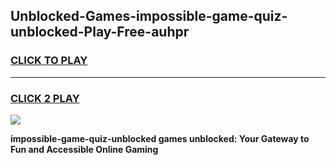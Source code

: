 
## Unblocked-Games-impossible-game-quiz-unblocked-Play-Free-auhpr
<h3>
<a href="https://premium76.site?title=impossible-game-quiz-unblocked&ref=20M">CLICK TO PLAY</a></h3>
<hr>

<h3>
<a href="https://premium76.site?title=impossible-game-quiz-unblocked&ref=20M">CLICK 2 PLAY</a>
  
</h3>

<a href="https://premium76.site?title=impossible-game-quiz-unblocked&ref=19M"><img src="https://clearcache.store/games.png"></a>


**impossible-game-quiz-unblocked games unblocked: Your Gateway to Fun and Accessible Online Gaming**
